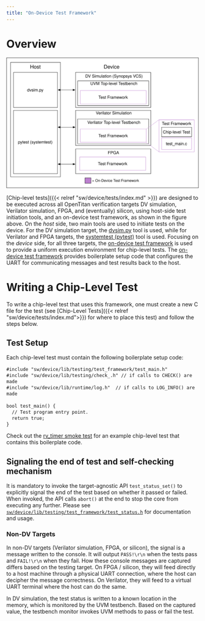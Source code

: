 ```yaml
---
title: "On-Device Test Framework"
---
```


# Overview

![Chip-level Test Infrastructure](chip_level_test_infra.svg)

[Chip-level tests]({{< relref "sw/device/tests/index.md" >}}) are designed to be executed across all OpenTitan verification targets DV simulation, Verilator simulation, FPGA, and (eventually) silicon, using host-side test initiation tools, and an on-device test framework, as shown in the figure above.
On the _host_ side, two main tools are used to initiate tests on the device. For the DV simulation target, the [dvsim.py](https://github.com/lowRISC/opentitan/blob/master/util/dvsim/dvsim.py) tool is used, while for Verilator and FPGA targets, the [systemtest (pytest)](https://github.com/lowRISC/opentitan/tree/master/test/systemtest) tool is used.
Focusing on the _device_ side, for all three targets, the [on-device test framework](https://github.com/lowRISC/opentitan/blob/master/sw/device/lib/testing/test_framework/test_main.c) is used to provide a uniform execution environment for chip-level tests.
The [on-device test framework](https://github.com/lowRISC/opentitan/blob/master/sw/device/lib/testing/test_framework/test_main.c) provides boilerplate setup code that configures the UART for communicating messages and test results back to the host.

# Writing a Chip-Level Test
To write a chip-level test that uses this framework, one must create a new C file for the test (see [Chip-Level Tests]({{< relref "sw/device/tests/index.md">}}) for where to place this test) and follow the steps below.

## Test Setup
Each chip-level test must contain the following boilerplate setup code:

```
#include "sw/device/lib/testing/test_framework/test_main.h"
#include "sw/device/lib/testing/check_.h" // if calls to CHECK() are made
#include "sw/device/lib/runtime/log.h"  // if calls to LOG_INFO() are made

bool test_main() {
  // Test program entry point.
  return true;
}
```

Check out the [rv\_timer smoke test](https://github.com/lowRISC/opentitan/blob/master/sw/device/tests/rv_timer_smoketest.c) for an example chip-level test that contains this boilerplate code.

## Signaling the end of test and self-checking mechanism
It is mandatory to invoke the target-agnostic API `test_status_set()` to explicitly signal the end of the test based on whether it passed or failed.
When invoked, the API calls `abort()` at the end to stop the core from executing any further.
Please see [`sw/device/lib/testing/test_framework/test_status.h`](https://github.com/lowRISC/opentitan/blob/master/sw/device/lib/testing/test_framework/test_status.h) for documentation and usage.

### Non-DV Targets
In non-DV targets (Verilator simulation, FPGA, or silicon), the signal is a message written to the console.
It will output `PASS!\r\n` when the tests pass and `FAIL!\r\n` when they fail.
How these console messages are captured differs based on the testing target.
On FPGA / silicon, they will feed directly to a host machine through a physical UART connection, where the host can decipher the message correctness.
On Verilator, they will feed to a virtual UART terminal where the host can do the same.

In DV simulation, the test status is written to a known location in the memory, which is monitored by the UVM testbench.
Based on the captured value, the testbench monitor invokes UVM methods to pass or fail the test.
